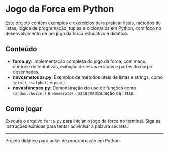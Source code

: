 # Jogo da Forca em Python

Este projeto contém exemplos e exercícios para praticar listas, métodos de listas, lógica de programação, tuplas e dicionários em Python, com foco no desenvolvimento de um jogo da forca educativo e didático.

## Conteúdo

- **forca.py**: Implementação completa do jogo da forca, com menu, controle de tentativas, exibição de letras erradas e partes do corpo desenhadas.
- **novosmetodos.py**: Exemplos de métodos úteis de listas e strings, como `join()`, `isalpha()` e `pop()`.
- **novasfuncoes.py**: Demonstração do uso de funções como `random.choice()` e `enumerate()` para manipulação de listas.

## Como jogar

Execute o arquivo `forca.py` para iniciar o jogo da forca no terminal. Siga as instruções exibidas para tentar adivinhar a palavra secreta.

---

Projeto didático para aulas de programação em Python.